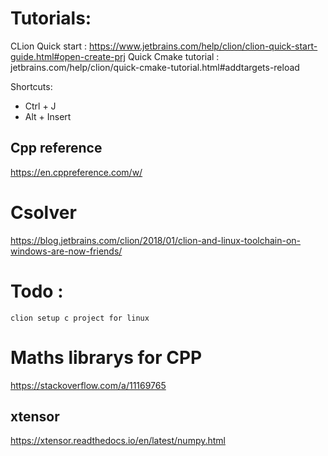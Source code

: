 # Tutorials:

CLion Quick start : https://www.jetbrains.com/help/clion/clion-quick-start-guide.html#open-create-prj
Quick Cmake tutorial : jetbrains.com/help/clion/quick-cmake-tutorial.html#addtargets-reload

Shortcuts:
- Ctrl + J
- Alt + Insert

## Cpp reference

https://en.cppreference.com/w/

# Csolver

https://blog.jetbrains.com/clion/2018/01/clion-and-linux-toolchain-on-windows-are-now-friends/

# Todo :

`clion setup c project for linux`

# Maths librarys for CPP

https://stackoverflow.com/a/11169765

## xtensor

https://xtensor.readthedocs.io/en/latest/numpy.html